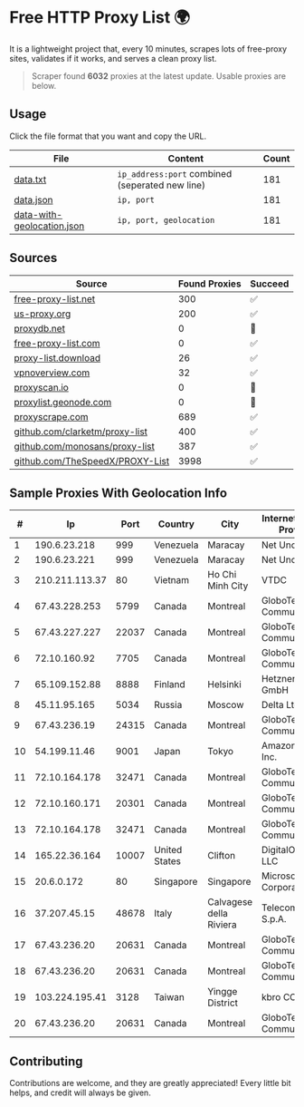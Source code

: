 
# Free HTTP Proxy List 🌍

It is a lightweight project that, every 10 minutes, scrapes lots of free-proxy sites, validates if it works, and serves a clean proxy list.


> Scraper found **6032** proxies at the latest update. Usable proxies are below.

## Usage

Click the file format that you want and copy the URL.


|File|Content|Count|
|----|-------|-----|
|[data.txt](https://raw.githubusercontent.com/themiralay/Proxy-List-World/master/data.txt)|`ip_address:port` combined (seperated new line)|181|
|[data.json](https://raw.githubusercontent.com/themiralay/Proxy-List-World/master/data.json)|`ip, port`|181|
|[data-with-geolocation.json](https://raw.githubusercontent.com/themiralay/Proxy-List-World/master/data-with-geolocation.json)|`ip, port, geolocation`|181|

## Sources

|Source|Found Proxies|Succeed|
|------|-------------|-------|
|[free-proxy-list.net](https://free-proxy-list.net)|300|✅|
|[us-proxy.org](https://www.us-proxy.org)|200|✅|
|[proxydb.net](http://proxydb.net)|0|🚫|
|[free-proxy-list.com](https://free-proxy-list.com/?page=&port=&type%5B%5D=http&type%5B%5D=https&up_time=0&search=Search)|0|✅|
|[proxy-list.download](https://www.proxy-list.download/HTTP)|26|✅|
|[vpnoverview.com](https://vpnoverview.com/privacy/anonymous-browsing/free-proxy-servers)|32|✅|
|[proxyscan.io](https://www.proxyscan.io)|0|🚫|
|[proxylist.geonode.com](https://proxylist.geonode.com/api/proxy-list?limit=300&page=1&sort_by=lastChecked&sort_type=desc&protocols=http,https)|0|🚫|
|[proxyscrape.com](https://api.proxyscrape.com/v2/?request=displayproxies&protocol=http&timeout=10000&country=all&ssl=all&anonymity=all)|689|✅|
|[github.com/clarketm/proxy-list](https://raw.githubusercontent.com/clarketm/proxy-list/master/proxy-list-raw.txt)|400|✅|
|[github.com/monosans/proxy-list](https://raw.githubusercontent.com/monosans/proxy-list/main/proxies/http.txt)|387|✅|
|[github.com/TheSpeedX/PROXY-List](https://raw.githubusercontent.com/TheSpeedX/PROXY-List/master/http.txt)|3998|✅|


## Sample Proxies With Geolocation Info

|#|Ip|Port|Country|City|Internet Service Provider|
|-|--|----|-------|----|-------------------------|
|1|190.6.23.218|999|Venezuela|Maracay|Net Uno|
|2|190.6.23.221|999|Venezuela|Maracay|Net Uno|
|3|210.211.113.37|80|Vietnam|Ho Chi Minh City|VTDC|
|4|67.43.228.253|5799|Canada|Montreal|GloboTech Communications|
|5|67.43.227.227|22037|Canada|Montreal|GloboTech Communications|
|6|72.10.160.92|7705|Canada|Montreal|GloboTech Communications|
|7|65.109.152.88|8888|Finland|Helsinki|Hetzner Online GmbH|
|8|45.11.95.165|5034|Russia|Moscow|Delta Ltd|
|9|67.43.236.19|24315|Canada|Montreal|GloboTech Communications|
|10|54.199.11.46|9001|Japan|Tokyo|Amazon.com, Inc.|
|11|72.10.164.178|32471|Canada|Montreal|GloboTech Communications|
|12|72.10.160.171|20301|Canada|Montreal|GloboTech Communications|
|13|72.10.164.178|32471|Canada|Montreal|GloboTech Communications|
|14|165.22.36.164|10007|United States|Clifton|DigitalOcean, LLC|
|15|20.6.0.172|80|Singapore|Singapore|Microsoft Corporation|
|16|37.207.45.15|48678|Italy|Calvagese della Riviera|Telecom Italia S.p.A.|
|17|67.43.236.20|20631|Canada|Montreal|GloboTech Communications|
|18|67.43.236.20|20631|Canada|Montreal|GloboTech Communications|
|19|103.224.195.41|3128|Taiwan|Yingge District|kbro CO. Ltd.|
|20|67.43.236.20|20631|Canada|Montreal|GloboTech Communications|



## Contributing

Contributions are welcome, and they are greatly appreciated! Every
little bit helps, and credit will always be given.

